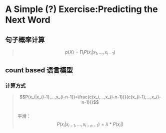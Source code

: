 
# A Simple (?) Exercise:Predicting the Next Word

## 句子概率计算

> $$p(X)=\prod_iP(x_i|x_1,...,x_{i-1})$$  

## count based 语言模型

### 计算方式

> $$P(x_i|x_{i-1},...,x_{i-n-1})=\frac{c(x_i,...,x_{i-n-1})}{c(x_{i-1},...,x_{i-n-1})}$$  
> 平滑：  
> $$P(x_i|x_{i-1},...,x_{i-n-1})=\lambda*P(x_i|)$$



